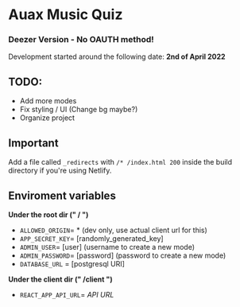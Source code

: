 # Auax Music Quiz

### Deezer Version - No OAUTH method!


Development started around the following date: **2nd of April 2022**

## TODO:
* Add more modes
* Fix styling / UI (Change bg maybe?)
* Organize project

## Important

Add a file called `_redirects` with `/* /index.html 200` inside the build directory if you're using Netlify.

## Enviroment variables

**Under the root dir (" / ")**

- `ALLOWED_ORIGIN`= * (dev only, use actual client url for this)
- `APP_SECRET_KEY`= [randomly_generated_key]
- `ADMIN_USER`= [user] (username to create a new mode)
- `ADMIN_PASSWORD`= [password] (password to create a new mode)
- `DATABASE_URL` = [postgresql URI]

**Under the client dir (" /client ")**

* `REACT_APP_API_URL`= _API URL_
